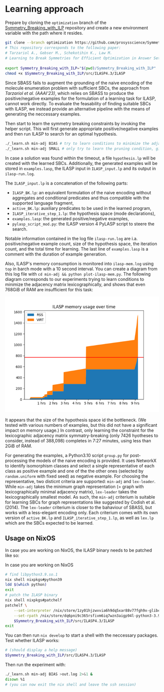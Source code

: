 # Learning approach

Prepare by cloning the `optimization` branch of the [Symmetry_Breaking_with_ILP](https://github.com/prosysscience/Symmetry_Breaking_with_ILP/tree/optimization/) repository
and create a new environment variable with the path where it resides.

```bash
git clone --branch optimization https://github.com/prosysscience/Symmetry_Breaking_with_ILP.git
# This repository corresponds to the following paper:
# Tarzariol A., Gebser M., Schekotihin K., Law M.
# Learning to Break Symmetries for Efficient Optimization in Answer Set Programming (2023)

export Symmetry_Breaking_with_ILP="$(pwd)/Symmetry_Breaking_with_ILP"
chmod +x $Symmetry_Breaking_with_ILP/src/ILASP4.3/ILASP
```

Since SBASS fails to augment the grounding of the naive encoding of the molecule enumeration problem with sufficient SBCs,
the approach from *Tarzariol et al. (AAAI'23)*,
which relies on SBASS to produce the positive/negative examples for the formulation of a learning task for ILASP,
cannot work directly.
To evaluate the feasability of finding suitable SBCs with ILASP, we instead provide an alternative pipeline
with the means of generating the neccessary examples.

Then start to learn the symmetry breaking constraints by invoking the helper script.
This will first generate appropriate positive/negative examples and then run ILASP to search for an optimal hypothesis.

```bash
./_learn.sh min-adj BIAS # try to learn conditions to minimize the adjacency matrix lexicographically
./_learn.sh min-adj SMALL # only try to learn the pruning condition, given the auxiliary `sat/3` predicate
```

In case a solution was found within the timeout, a file `hypothesis.lp` will be created with the learned SBCs.
Additionally, the generated examples will be stored in `examples.lasp`, the ILASP input in `ILASP_input.lp` and its output in `ilasp-run.log`.

The `ILASP_input.lp` is a concatenation of the following parts:

* `ILASP_BK.lp`: an equivalent formulation of the naive encoding without aggregates and conditional predicates and thus compatible with the supported language fragment,
* `active_BK.lp`: auxiliary predicates to be used in the learned program,
* `ILASP_iterative_step_1.lp`: the hypothesis space (mode declarations),
* `examples.lasp`: the generated positive/negative examples,
* `pylasp_script_mod.py`: the ILASP version 4 PyLASP script to steere the search.

Notable information contained in the log file `ilasp-run.log` are i.a. positive/negative example count, size of the hypothesis space, the iteration count, and the total time for learning. The last line of `examples.lasp` is a comment with the duration of example generation.

Also, ILASP's memory consumption is monitored into `ilasp-mem.log` using `top` in barch mode with a 10 second interval.
You can create a diagram from this log file with `cd min-adj && python plot-ilasp-mem.py`.
The following diagram corresponds to our experiments trying to learn conditions to minimize the adjacency matrix lexicographically,
and shows that even 768GiB of RAM are insufficient for this task:

![ILASP memory usage](./min-adj/ilasp-mem_BIAS.png)

It appears that the size of the hypothesis space id the bottleneck. (We tested with various numbers of examples, but this did not have a significant impact on memory usage.)
In contrast, only learning the constraint for the lexicographic adjacency matrix symmatry-breaking (only 7426 hyotheses to consider, instead of 388,098)
completes in 7:27 minutes, using less than 2GiB of RAM.

For generating the examples, a Python3.10 script `group.py` for post-processing the models of the naive encoding is provided.
It uses NetworkX to identify isomorphism classes and
select a single representative of each class as positive example and one of the the other ones (selected by `random.uniform` with fixed seed) as negative example.
For choosing the representative, two disticnt criteria are supported: `min-adj` and `lex-leader`.
While `min-adj` takes the minimum graph representation (= graph with lexicographically minimal adjacency matrix),
`lex-leader` takes the lexicographically smallest model.
As such, the `min-adj` criterium is suitable for learning SBCs for graph representations like suggested by Codish et al. (2014).
The `lex-leader` criterium is closer to the bahaviour of SBASS, but works with a less-elegant encoding only.
Each criterium comes with its own version of `active_BK.lp` and `ILASP_iterative_step_1.lp`, as well as `lex.lp` which are the SBCs expected to be learned.

## Usage on NixOS

In case you are working on NixOS, the ILASP binary needs to be patched like so:

In case you are working on NixOS

```bash
# find libpython3.9.so.1
nix shell nixpkgs#python39
ldd $(which python)
exit
# patch the ILASP binary
nix shell nixpkgs#patchelf
patchelf \
    --set-interpreter /nix/store/1zy01hjzwvvia6h9dq5xar88v77fgh9x-glibc-2.38-44/lib/ld-linux-x86-64.so.2 \
    --set-rpath /nix/store/dq6pni9c365rsfivm6iq7wzn3aigp94l-python3-3.9.21/lib/ \
    $Symmetry_Breaking_with_ILP/src/ILASP4.3/ILASP
exit
```

You can then run `nix develop` to start a shell with the neccessary packages. Test whether ILASP works:

```bash
# (should display a help message)
$Symmetry_Breaking_with_ILP/src/ILASP4.3/ILASP
```

Then run the experiment with:

```bash
./_learn.sh min-adj BIAS >out.log 2>&1 &
disown %1
# (you can now exit the nix shell and leave the ssh session)
```
